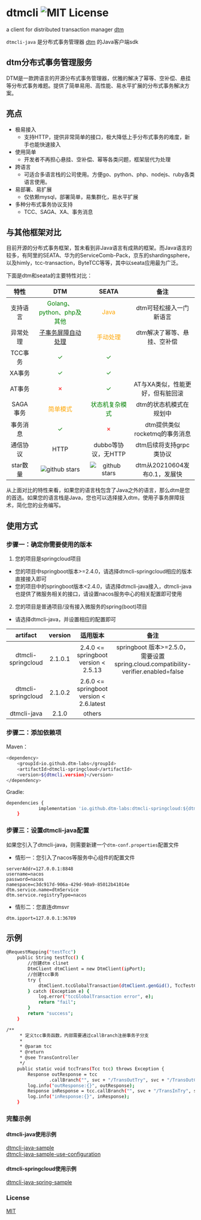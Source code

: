# dtmcli ![MIT License][license-badge]


a client for distributed transaction manager [dtm](https://github.com/dtm-labs/dtm)

`dtmcli-java` 是分布式事务管理器 [dtm](https://github.com/dtm-labs/dtm) 的Java客户端sdk

## dtm分布式事务管理服务

DTM是一款跨语言的开源分布式事务管理器，优雅的解决了幂等、空补偿、悬挂等分布式事务难题。提供了简单易用、高性能、易水平扩展的分布式事务解决方案。

## 亮点

* 极易接入
    - 支持HTTP，提供非常简单的接口，极大降低上手分布式事务的难度，新手也能快速接入
* 使用简单
    - 开发者不再担心悬挂、空补偿、幂等各类问题，框架层代为处理
* 跨语言
    - 可适合多语言栈的公司使用。方便go、python、php、nodejs、ruby各类语言使用。
* 易部署、易扩展
    - 仅依赖mysql，部署简单，易集群化，易水平扩展
* 多种分布式事务协议支持
    - TCC、SAGA、XA、事务消息

## 与其他框架对比

目前开源的分布式事务框架，暂未看到非Java语言有成熟的框架。而Java语言的较多，有阿里的SEATA、华为的ServiceComb-Pack，京东的shardingsphere，以及himly，tcc-transaction，ByteTCC等等，其中以seata应用最为广泛。

下面是dtm和seata的主要特性对比：

|  特性| DTM | SEATA |备注|
|:-----:|:----:|:----:|:----:|
| 支持语言 |<span style="color:green">Golang、python、php及其他</span>|<span style="color:orange">Java</span>|dtm可轻松接入一门新语言|
|异常处理| <span style="color:green">[子事务屏障自动处理](https://zhuanlan.zhihu.com/p/388444465)</span>|<span style="color:orange">手动处理</span> |dtm解决了幂等、悬挂、空补偿|
| TCC事务| <span style="color:green">✓</span>|<span style="color:green">✓</span>||
| XA事务|<span style="color:green">✓</span>|<span style="color:green">✓</span>||
|AT事务|<span style="color:red">✗</span>|<span style="color:green">✓</span>|AT与XA类似，性能更好，但有脏回滚|
| SAGA事务 |<span style="color:orange">简单模式</span> |<span style="color:green">状态机复杂模式</span> |dtm的状态机模式在规划中|
|事务消息|<span style="color:green">✓</span>|<span style="color:red">✗</span>|dtm提供类似rocketmq的事务消息|
|通信协议|HTTP|dubbo等协议，无HTTP|dtm后续将支持grpc类协议|
|star数量|<img src="https://img.shields.io/github/stars/dtm-labs/dtm.svg?style=social" alt="github stars"/>|<img src="https://img.shields.io/github/stars/seata/seata.svg?style=social" alt="github stars"/>|dtm从20210604发布0.1，发展快|

从上面对比的特性来看，如果您的语言栈包含了Java之外的语言，那么dtm是您的首选。如果您的语言栈是Java，您也可以选择接入dtm，使用子事务屏障技术，简化您的业务编写。


## 使用方式

### 步骤一：确定你需要使用的版本
1. 您的项目是springcloud项目
- 您的项目中springboot版本>=2.4.0，请选择dtmcli-springcloud相应的版本直接接入即可
- 您的项目中的springboot版本<2.4.0，请选择dtmcli-java接入，dtmcli-java也提供了微服务相关的接口，请设置nacos服务中心的相关配置即可使用
2. 您的项目是普通项目/没有接入微服务的spring(boot)项目
- 请选择dtmcli-java，并设置相应的配置即可

|  artifact| version | 适用版本 |备注|
|:-----:|:----:|:----:|:----:|
|dtmcli-springcloud| 2.1.0.1| 2.4.0 <= springboot version < 2.5.13| springboot 版本>=2.5.0，需要设置spring.cloud.compatibility-verifier.enabled=false|
|dtmcli-springcloud| 2.1.0.2| 2.6.0 <= springboot version < 2.6.latest| |
|dtmcli-java| 2.1.0| others| |

### 步骤二：添加依赖项

Maven：

```bash
<dependency>
	<groupId>io.github.dtm-labs</groupId>
	<artifactId>dtmcli-springcloud</artifactId>
	<version>${dtmcli.version}</version>
</dependency>
```

Gradle:

```bash
dependencies {
	        implementation 'io.github.dtm-labs:dtmcli-springcloud:${dtmcli.version}'
	}
```

### 步骤三：设置dtmcli-java配置
如果您引入了dtmcli-java，则需要新建一个`dtm-conf.properties`配置文件
- 情形一：您引入了nacos等服务中心组件的配置文件
```
serverAddr=127.0.0.1:8848
username=nacos
password=nacos
namespace=c3dc917d-906a-429d-90a9-85012b41014e
dtm.service.name=dtmService
dtm.service.registryType=nacos
```
- 情形二：您直连dtmsvr
```
dtm.ipport=127.0.0.1:36789
```
## 示例

```bash
@RequestMapping("testTcc")
    public String testTcc() {
        //创建dtm clinet
        DtmClient dtmClient = new DtmClient(ipPort);
        //创建tcc事务
        try {
            dtmClient.tccGlobalTransaction(dtmClient.genGid(), TccTestController::tccTrans);
        } catch (Exception e) {
            log.error("tccGlobalTransaction error", e);
            return "fail";
        }
        return "success";
    }

/**
     * 定义tcc事务函数，内部需要通过callBranch注册事务子分支
     *
     * @param tcc
     * @return
     * @see TransController
     */
    public static void tccTrans(Tcc tcc) throws Exception {
        Response outResponse = tcc
                .callBranch("", svc + "/TransOutTry", svc + "/TransOutConfirm", svc + "/TransOutCancel");
        log.info("outResponse:{}", outResponse);
        Response inResponse = tcc.callBranch("", svc + "/TransInTry", svc + "/TransInConfirm", svc + "/TransInCancel");
        log.info("inResponse:{}", inResponse);
    }
```


### 完整示例

#### dtmcli-java使用示例
[dtmcli-java-sample](https://github.com/dtm-labs/dtmcli-java-sample)  
[dtmcli-java-sample-use-configuration](https://github.com/horseLk/dtmcli-java-sample-with-conf)
#### dtmcli-springcloud使用示例
[dtmcli-java-spring-sample](https://github.com/dtm-labs/dtmcli-java-spring-sample)

### License

[MIT](https://github.com/dtm-labs/dtmcli/blob/master/LICENSE)

[license-badge]:   https://img.shields.io/github/license/dtm-labs/dtmcli-py